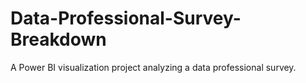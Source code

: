 # Data-Professional-Survey-Breakdown
A Power BI visualization project analyzing a data professional survey.
